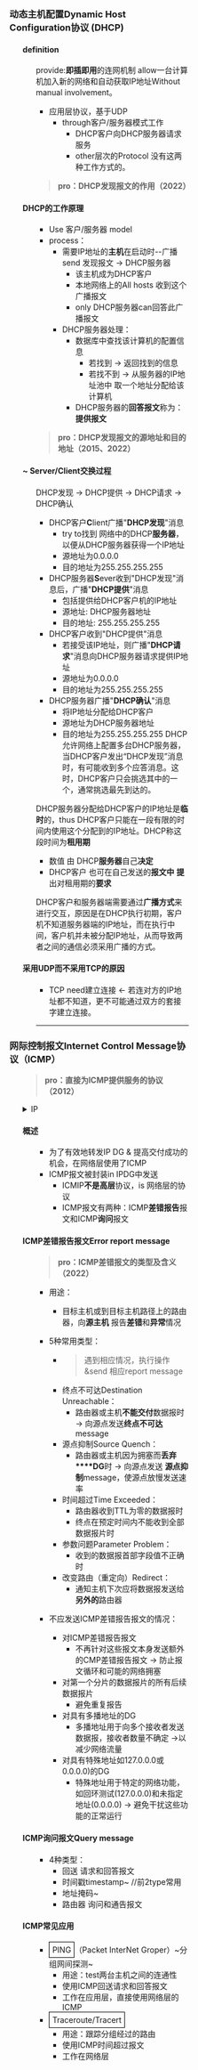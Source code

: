 <div style="float: left; width: 64%; padding: 1%;">

### 动态主机配置Dynamic Host Configuration协议 (DHCP)

<ul>

#### definition

<ul>

provide:**即插即用**的连网机制
allow一台计算机加入新的网络和自动获取IP地址Without manual involvement。
- 应用层协议，基于UDP
  - through客户/服务器模式工作
    - DHCP客户向DHCP服务器请求服务
    - other层次的Protocol 没有这两种工作方式的。
> **pro：DHCP发现报文的作用（2022）**

</ul>

#### DHCP的工作原理

<ul>

* Use 客户/服务器 model
* process：
  * 需要IP地址的**主机**在启动时--广播send 发现报文 → DHCP服务器
    * 该主机成为DHCP客户
    * 本地网络上的All hosts 收到这个广播报文
    * only DHCP服务器can回答此广播报文
  * DHCP服务器处理：
    * 数据库中查找该计算机的配置信息
      * 若找到 → 返回找到的信息
      * 若找不到 → 从服务器的IP地址池中 取一个地址分配给该计算机
    * DHCP服务器的**回答报文**称为：**提供报文**
> **pro：DHCP发现报文的源地址和目的地址（2015、2022）**

</ul>

#### ~ Server/Client交换过程

<ul>

DHCP发现 → DHCP提供 → DHCP请求 → DHCP确认
* DHCP客户**C**lient广播"**DHCP发现**"消息
  * try to找到 网络中的DHCP**服务器**，以便从DHCP服务器获得一个IP地址
  * 源地址为0.0.0.0
  * 目的地址为255.255.255.255
* DHCP服务器**S**ever收到"DHCP发现"消息后，广播"**DHCP提供**"消息
  * 包括提供给DHCP客户机的IP地址
  * 源地址: DHCP服务器地址
  * 目的地址: 255.255.255.255
* DHCP客户收到"DHCP提供"消息
  * 若接受该IP地址，则广播"**DHCP请求**"消息向DHCP服务器请求提供IP地址
  * 源地址为0.0.0.0
  * 目的地址为255.255.255.255
* DHCP服务器广播"**DHCP确认**"消息
  * 将IP地址分配给DHCP客户
  * 源地址为DHCP服务器地址
  * 目的地址为255.255.255.255
DHCP允许网络上配置多台DHCP服务器，当DHCP客户发出“DHCP发现”消息时，有可能收到多个应答消息。这时，DHCP客户只会挑选其中的一个，通常挑选最先到达的。

DHCP服务器分配给DHCP客户的IP地址是**临时**的，thus DHCP客户只能在一段有限的时间内使用这个分配到的IP地址。DHCP称这段时间为**租用期** 
- 数值 由 DHCP**服务器**自己**决定**
- DHCP客户 也可在自己发送的**报文中** **提**出对租用期的**要求**

DHCP客户和服务器端需要通过**广播方式**来进行交互，原因是在DHCP执行初期，客户机不知道服务器端的IP地址，而在执行中间，客户机并未被分配IP地址，从而导致两者之间的通信必须采用广播的方式。

</ul>

#### 采用UDP而不采用TCP的原因

<ul>

- TCP need建立连接 ← 若连对方的IP地址都不知道，更不可能通过双方的套接字建立连接。

---
</ul>

</ul>

</ul>

### 网际控制报文**I**nternet **C**ontrol **M**essage协议（ICMP）

<ul>

> **pro：直接为ICMP提供服务的协议（2012）**
<details>
<summary>IP</summary>
直接为ICMP（Internet Control Message Protocol，互联网控制报文协议）提供服务的协议是IP（Internet Protocol，互联网协议）。ICMP是<b>TCP/IP协议族</b>中的一个<b>子协议</b>，位于网络层，主要用于在网络设备之间传递控制信息和错误报告。

ICMP报文作为数据字段封装在IP分组中，因此IP协议直接为ICMP提供服务。当网络中的设备需要发送ICMP报文时，它们会将ICMP报文封装在IP数据报中，并通过IP协议进行传输。这样，ICMP就可以利用IP协议提供的服务来实现其功能，如网络诊断、错误报告等。

<b>UDP</b>（User Datagram Protocol，用户数据报协议）和<b>TCP</b>（Transmission Control Protocol，传输控制协议）是<b>传输层协议</b>，为应用层提供服务，而不是直接为ICMP提供服务。
PPP（Point-to-Point Protocol，点对点协议）是<b>链路层协议</b>，为网络层提供服务，但也不是直接为ICMP提供服务。</details>



#### 概述

<ul>

  * 为了有效地转发IP DG & 提高交付成功的机会，在网络层使用了ICMP
  * ICMP报文被封装in IPDG中发送
    * ICMIP**不是高层**协议，is 网络层的协议
    * ICMP报文有两种：ICMP**差错报告**报文和ICMP**询问**报文

</ul>

####  ICMP差错报告报文Error report message

<ul>

  > **pro：ICMP差错报文的类型及含义（2022）**

  * 用途：
    * 目标主机或到目标主机路径上的路由器，向**源主机** 报告**差错**和**异常**情况
  * 5种常用类型：
    - >遇到相应情况，执行操作&send 相应report message
    * 终点不可达Destination Unreachable：
      * 路由器或主机**不能交付**数据报时 → 向源点发送**终点不可达**message
    * 源点抑制Source Quench：
      * 路由器或主机因为拥塞而**丢弃****DG**时 → 向源点发送 **源点抑制**message，使源点放慢发送速率
    * 时间超过Time Exceeded：
      * 路由器收到TTL为零的数据报时
      * 终点在预定时间内不能收到全部数据报片时
    * 参数问题Parameter Problem：
      * 收到的数据报首部字段值不正确时
    * 改变路由（重定向）Redirect：
      * 通知主机下次应将数据报发送给**另外的**路由器

  * 不应发送ICMP差错报告报文的情况：
    * 对ICMP差错报告报文
      * <span style="font-size: 14px;"> 不再针对这些报文本身发送额外的CMP差错报告报文 → 防止报文循环和可能的网络拥塞
    * 对第一个分片的数据报片的所有后续数据报片
      *  <span style="font-size: 14px;"> 避免重复报告
    * 对具有多播地址的DG
      *  <span style="font-size: 14px;"> 多播地址用于向多个接收者发送数据报，接收者数量不确定 →以减少网络流量
    * 对具有特殊地址如127.0.0.0或0.0.0.0)的DG
      *  <span style="font-size: 14px;"> 特殊地址用于特定的网络功能，如回环测试(127.0.0.0)和未指定地址(0.0.0.0) → 避免干扰这些功能的正常运行

</ul>

####  ICMP询问报文Query message

<ul>

  * 4种类型：
    * 回送 请求和回答报文
    * 时间戳timestamp~ //前2type常用
    * 地址掩码~
    * 路由器 询问和通告报文

</ul>

####  ICMP常见应用

<ul>

  * <span style="border: 1px solid black; padding: 5px; display: inline-block;">PING</span>（Packet InterNet Groper）~分组网间探测~
    * 用途：test两台主机之间的连通性
    * 使用ICMP回送请求和回答报文
    * 工作在应用层，直接使用网络层的ICMP
  * <span style="border: 1px solid black; padding: 5px; display: inline-block;">Traceroute/Tracert</span>
    * 用途：跟踪分组经过的路由
    * 使用ICMP时间超过报文
    * 工作在网络层
</ul>


</div>
<div style="float: right; width: 26%; padding: 1%;">

</div>
<div style="clear: both;"></div>
